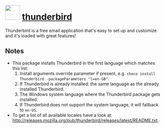 ﻿# <img src="https://cdn.rawgit.com/chocolatey/chocolatey-coreteampackages/edba4a5849ff756e767cba86641bea97ff5721fe/icons/thunderbird.png" width="48" height="48"/> [thunderbird](https://chocolatey.org/packages/thunderbird)


Thunderbird is a free email application that's easy to set up and customize  and it's loaded with great features!


## Notes

- This package installs Thunderbird in the first language which matches this list:
  1. Install arguments override parameter if present, e.g. `choco install Thunderbird -packageParameters "l=en-GB"`.
  1. If Thunderbird is already installed: the same language as the already installed Thunderbird.
  1. The Windows system language where the Thunderbird package gets installed.
  1. If Thunderbird does not support the system language, it will fallback to `en-US`.
- To get a list of all available locales have a look at http://releases.mozilla.org/pub/thunderbird/releases/latest/README.txt.